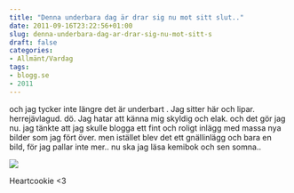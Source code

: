 ```yaml
---
title: "Denna underbara dag är drar sig nu mot sitt slut.."
date: 2011-09-16T23:22:56+01:00
slug: denna-underbara-dag-ar-drar-sig-nu-mot-sitt-s
draft: false
categories:
- Allmänt/Vardag
tags:
- blogg.se
- 2011
---
```

och jag tycker inte längre det är underbart . Jag sitter här och lipar. herrejävlagud. dö. Jag hatar att känna mig skyldig och elak. och det gör jag nu. jag tänkte att jag skulle blogga ett fint och roligt inlägg med massa nya bilder som jag fört över. men istället blev det ett gnällinlägg och bara en bild, för jag pallar inte mer.. nu ska jag läsa kemibok och sen somna..  
  
![](/assets/images/blogg.se/wp_001398_166405235.jpg)  
  
  
Heartcookie <3